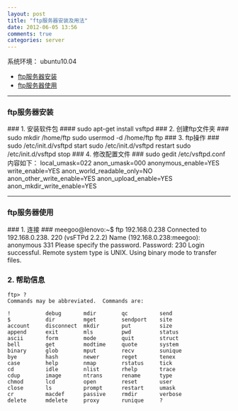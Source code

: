 ```yaml
---
layout: post
title: "ftp服务器安装及用法"
date: 2012-06-05 13:56
comments: true
categories: server
---
```


系统环境： ubuntu10.04

*    [ftp服务器安装](#install)
*    [ftp服务器使用](#usage)

<!---
################################################################################
-->
<hr />
<h3 id="install">ftp服务器安装</h3>
### 1. 安装软件包 ####
	sudo apt-get install vsftpd
### 2. 创建ftp文件夹 ###
	sudo mkdir /home/ftp
	sudo usermod -d /home/ftp ftp
### 3. ftp操作 ###
	sudo /etc/init.d/vsftpd start
	sudo /etc/init.d/vsftpd restart
	sudo /etc/init.d/vsftpd stop
### 4. 修改配置文件 ###
	sudo gedit /etc/vsftpd.conf
内容如下：    
	local_umask=022
	anon_umask=000
	anonymous_enable=YES
	write_enable=YES
	anon_world_readable_only=NO
	anon_other_write_enable=YES
	anon_upload_enable=YES
	anon_mkdir_write_enable=YES 

<!---
################################################################################
-->
<hr />
<h3 id="usage">ftp服务器使用</h3>
### 1. 连接 ###
	meegoo@lenovo:~$ ftp 192.168.0.238
	Connected to 192.168.0.238.
	220 (vsFTPd 2.2.2)
	Name (192.168.0.238:meegoo): anonymous
	331 Please specify the password.
	Password:
	230 Login successful.
	Remote system type is UNIX.
	Using binary mode to transfer files.

### 2. 帮助信息 ###
	ftp> ?
	Commands may be abbreviated.  Commands are:
	
	!		    debug		mdir		qc		    send
	$		    dir		    mget		sendport	site
	account		disconnect	mkdir		put		    size
	append		exit		mls		    pwd		    status
	ascii		form		mode		quit		struct
	bell		get		    modtime		quote		system
	binary		glob		mput		recv		sunique
	bye		    hash		newer		reget		tenex
	case		help		nmap		rstatus		tick
	cd		    idle		nlist		rhelp		trace
	cdup		image		ntrans		rename		type
	chmod		lcd		    open		reset		user
	close		ls		    prompt		restart		umask
	cr		    macdef		passive		rmdir		verbose
	delete		mdelete		proxy		runique		?

